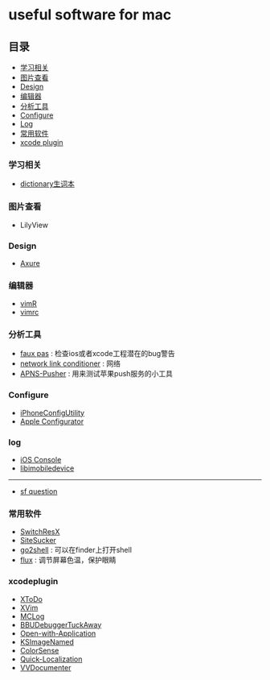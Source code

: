 useful software for mac
===================
 
## 目录
 
* [学习相关](#学习相关)
* [图片查看](#图片查看)
* [Design](#design)
* [编辑器](#编辑器)
* [分析工具](#分析工具)
* [Configure](#configure)
* [Log](#log)
* [常用软件](#常用软件)
* [xcode plugin](#xcodeplugin)
 
 
### 学习相关
 
* [dictionary生词本](https://github.com/pooriaazimi/BetterDictionary)
 
### 图片查看 
 
* LilyView
 
### Design
* [Axure](http://www.axure.com/)

### 编辑器
 
* [vimR](https://github.com/qvacua/vimr)
* [vimrc](https://github.com/amix/vimrc)
 
 
### 分析工具
 
* [faux pas](http://fauxpasapp.com/) : 检查ios或者xcode工程潜在的bug警告
* [network link conditioner](http://nshipster.com/network-link-conditioner/) : 网络
* [APNS-Pusher](https://github.com/blommegard/APNS-Pusher) : 用来测试苹果push服务的小工具

### Configure

* [iPhoneConfigUtility](http://support.apple.com/kb/DL1465)
* [Apple Configurator](https://itunes.apple.com/us/app/apple-configurator/id434433123?mt=12)

### log

* [iOS Console](http://support.omnigroup.com/ios-console-log) 
* [libimobiledevice](https://github.com/benvium/libimobiledevice-macosx)

-------
* [sf question](http://stackoverflow.com/questions/7277804/ios-iphone-ipad-ipodtouch-view-real-time-console-log-terminal)
 
### 常用软件
 
* [SwitchResX](http://www.madrau.com/)
* [SiteSucker](http://www.sitesucker.us/ios/ios.html)
* [go2shell](http://zipzapmac.com/go2shell) : 可以在finder上打开shell
* [flux](https://justgetflux.com/) : 调节屏幕色温，保护眼睛


### xcodeplugin
 
* [XToDo](https://github.com/trawor/XToDo)
* [XVim](https://github.com/JugglerShu/XVim)
* [MCLog](https://github.com/yuhua-chen/MCLog)
* [BBUDebuggerTuckAway](https://github.com/neonichu/BBUDebuggerTuckAway)
* [Open-with-Application](https://github.com/inquisitiveSoft/Open-with-Application)
* [KSImageNamed](https://github.com/ksuther/KSImageNamed-Xcode)
* [ColorSense](https://github.com/omz/ColorSense-for-Xcode)
* [Quick-Localization](https://github.com/nanaimostudio/Xcode-Quick-Localization)
* [VVDocumenter](https://github.com/onevcat/VVDocumenter-Xcode)
